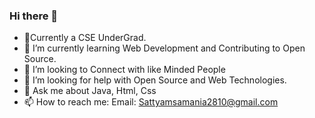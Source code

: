 ### Hi there 👋




- 🔭Currently a CSE UnderGrad. 
- 🌱 I’m currently learning Web Development and Contributing to Open Source.
- 👯 I’m looking to Connect with like Minded People
- 🤔 I’m looking for help with Open Source and Web Technologies.
- 💬 Ask me about Java, Html, Css
- 📫 How to reach me: Email: Sattyamsamania2810@gmail.com



